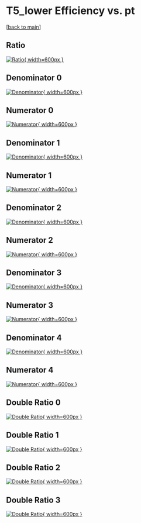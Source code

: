 # T5_lower Efficiency vs. pt

[[back to main](./)]



## Ratio

[![Ratio](../mtv/var/T5_lower_vtr_211_1_eff_pt.png){ width=600px }](../mtv/var/T5_lower_vtr_211_1_eff_pt.pdf)

## Denominator 0

[![Denominator](../mtv/den/T5_lower_vtr_211_1_eff_pt_den0.png){ width=600px }](../mtv/den/T5_lower_vtr_211_1_eff_pt_den0.pdf)

## Numerator 0

[![Numerator](../mtv/num/T5_lower_vtr_211_1_eff_pt_num0.png){ width=600px }](../mtv/num/T5_lower_vtr_211_1_eff_pt_num0.pdf)

## Denominator 1

[![Denominator](../mtv/den/T5_lower_vtr_211_1_eff_pt_den1.png){ width=600px }](../mtv/den/T5_lower_vtr_211_1_eff_pt_den1.pdf)

## Numerator 1

[![Numerator](../mtv/num/T5_lower_vtr_211_1_eff_pt_num1.png){ width=600px }](../mtv/num/T5_lower_vtr_211_1_eff_pt_num1.pdf)

## Denominator 2

[![Denominator](../mtv/den/T5_lower_vtr_211_1_eff_pt_den2.png){ width=600px }](../mtv/den/T5_lower_vtr_211_1_eff_pt_den2.pdf)

## Numerator 2

[![Numerator](../mtv/num/T5_lower_vtr_211_1_eff_pt_num2.png){ width=600px }](../mtv/num/T5_lower_vtr_211_1_eff_pt_num2.pdf)

## Denominator 3

[![Denominator](../mtv/den/T5_lower_vtr_211_1_eff_pt_den3.png){ width=600px }](../mtv/den/T5_lower_vtr_211_1_eff_pt_den3.pdf)

## Numerator 3

[![Numerator](../mtv/num/T5_lower_vtr_211_1_eff_pt_num3.png){ width=600px }](../mtv/num/T5_lower_vtr_211_1_eff_pt_num3.pdf)

## Denominator 4

[![Denominator](../mtv/den/T5_lower_vtr_211_1_eff_pt_den4.png){ width=600px }](../mtv/den/T5_lower_vtr_211_1_eff_pt_den4.pdf)

## Numerator 4

[![Numerator](../mtv/num/T5_lower_vtr_211_1_eff_pt_num4.png){ width=600px }](../mtv/num/T5_lower_vtr_211_1_eff_pt_num4.pdf)

## Double Ratio 0

[![Double Ratio](../mtv/ratio/T5_lower_vtr_211_1_eff_pt_ratio0.png){ width=600px }](../mtv/ratio/T5_lower_vtr_211_1_eff_pt_ratio0.pdf)

## Double Ratio 1

[![Double Ratio](../mtv/ratio/T5_lower_vtr_211_1_eff_pt_ratio1.png){ width=600px }](../mtv/ratio/T5_lower_vtr_211_1_eff_pt_ratio1.pdf)

## Double Ratio 2

[![Double Ratio](../mtv/ratio/T5_lower_vtr_211_1_eff_pt_ratio2.png){ width=600px }](../mtv/ratio/T5_lower_vtr_211_1_eff_pt_ratio2.pdf)

## Double Ratio 3

[![Double Ratio](../mtv/ratio/T5_lower_vtr_211_1_eff_pt_ratio3.png){ width=600px }](../mtv/ratio/T5_lower_vtr_211_1_eff_pt_ratio3.pdf)

